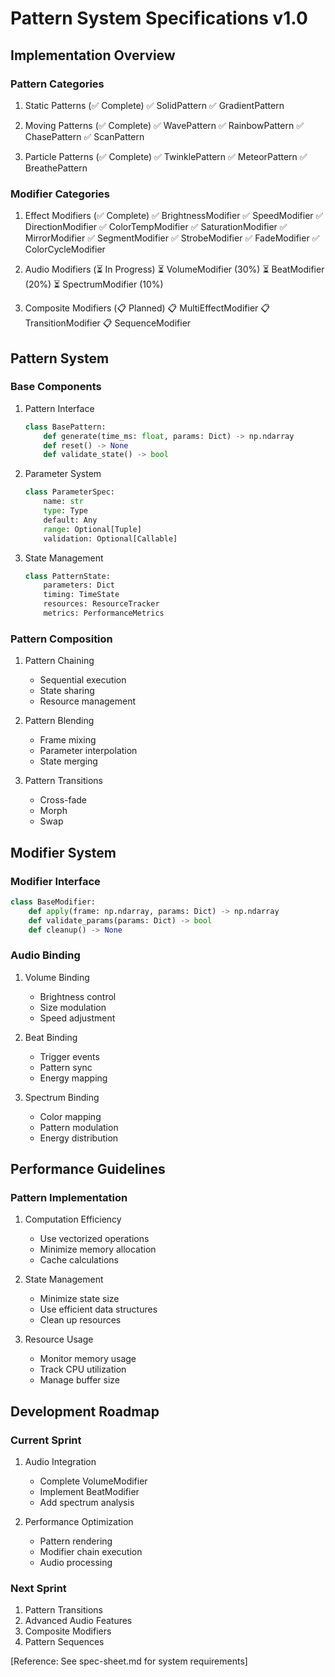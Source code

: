 # Pattern System Specifications v1.0

## Implementation Overview

### Pattern Categories

1. Static Patterns (✅ Complete)
   ✅ SolidPattern
   ✅ GradientPattern

2. Moving Patterns (✅ Complete)
   ✅ WavePattern
   ✅ RainbowPattern
   ✅ ChasePattern
   ✅ ScanPattern

3. Particle Patterns (✅ Complete)
   ✅ TwinklePattern
   ✅ MeteorPattern
   ✅ BreathePattern

### Modifier Categories

1. Effect Modifiers (✅ Complete)
   ✅ BrightnessModifier
   ✅ SpeedModifier
   ✅ DirectionModifier
   ✅ ColorTempModifier
   ✅ SaturationModifier
   ✅ MirrorModifier
   ✅ SegmentModifier
   ✅ StrobeModifier
   ✅ FadeModifier
   ✅ ColorCycleModifier

2. Audio Modifiers (⏳ In Progress)
   ⏳ VolumeModifier (30%)
   ⏳ BeatModifier (20%)
   ⏳ SpectrumModifier (10%)

3. Composite Modifiers (📋 Planned)
   📋 MultiEffectModifier
   📋 TransitionModifier
   📋 SequenceModifier

## Pattern System

### Base Components

1. Pattern Interface

   ```python
   class BasePattern:
       def generate(time_ms: float, params: Dict) -> np.ndarray
       def reset() -> None
       def validate_state() -> bool
   ```

2. Parameter System

   ```python
   class ParameterSpec:
       name: str
       type: Type
       default: Any
       range: Optional[Tuple]
       validation: Optional[Callable]
   ```

3. State Management
   ```python
   class PatternState:
       parameters: Dict
       timing: TimeState
       resources: ResourceTracker
       metrics: PerformanceMetrics
   ```

### Pattern Composition

1. Pattern Chaining

   - Sequential execution
   - State sharing
   - Resource management

2. Pattern Blending

   - Frame mixing
   - Parameter interpolation
   - State merging

3. Pattern Transitions
   - Cross-fade
   - Morph
   - Swap

## Modifier System

### Modifier Interface

```python
class BaseModifier:
    def apply(frame: np.ndarray, params: Dict) -> np.ndarray
    def validate_params(params: Dict) -> bool
    def cleanup() -> None
```

### Audio Binding

1. Volume Binding

   - Brightness control
   - Size modulation
   - Speed adjustment

2. Beat Binding

   - Trigger events
   - Pattern sync
   - Energy mapping

3. Spectrum Binding
   - Color mapping
   - Pattern modulation
   - Energy distribution

## Performance Guidelines

### Pattern Implementation

1. Computation Efficiency

   - Use vectorized operations
   - Minimize memory allocation
   - Cache calculations

2. State Management

   - Minimize state size
   - Use efficient data structures
   - Clean up resources

3. Resource Usage
   - Monitor memory usage
   - Track CPU utilization
   - Manage buffer size

## Development Roadmap

### Current Sprint

1. Audio Integration

   - Complete VolumeModifier
   - Implement BeatModifier
   - Add spectrum analysis

2. Performance Optimization
   - Pattern rendering
   - Modifier chain execution
   - Audio processing

### Next Sprint

1. Pattern Transitions
2. Advanced Audio Features
3. Composite Modifiers
4. Pattern Sequences

[Reference: See spec-sheet.md for system requirements]
